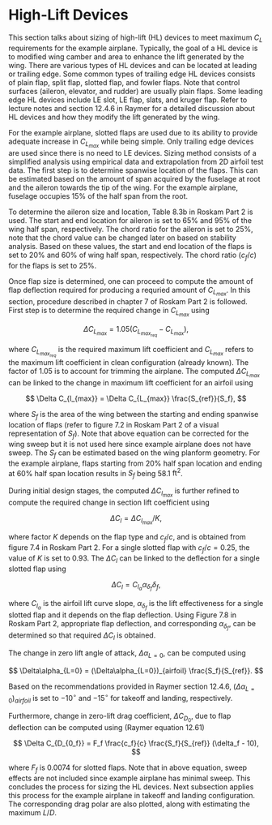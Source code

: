 # High-Lift Devices

This section talks about sizing of high-lift (HL) devices to meet maximum $C_L$ requirements for the example airplane. Typically, the goal of a HL device is to modified wing camber and area to enhance the lift generated by the wing. There are various types of HL devices and can be located at leading or trailing edge. Some common types of trailing edge HL devices consists of plain flap, split flap, slotted flap, and fowler flaps. Note that control surfaces (aileron, elevator, and rudder) are usually plain flaps. Some leading edge HL devices include LE slot, LE flap, slats, and kruger flap. Refer to lecture notes and section 12.4.6 in Raymer for a detailed discussion about HL devices and how they modify the lift generated by the wing. 

For the example airplane, slotted flaps are used due to its ability to provide adequate increase in $C_{L_{max}}$ while being simple. Only trailing edge devices are used since there is no need to LE devices. Sizing method consists of a simplified analysis using empirical data and extrapolation from 2D airfoil test data. The first step is to determine spanwise location of the flaps. This can be estimated based on the amount of span acquired by the fuselage at root and the aileron towards the tip of the wing. For the example airplane, fuselage occupies 15% of the half span from the root. 

To determine the aileron size and location, Table 8.3b in Roskam Part 2 is used. The start and end location for aileron is set to 65% and 95% of the wing half span, respectively. The chord ratio for the aileron is set to 25%, note that the chord value can be changed later on based on stability analysis. Based on these values, the start and end location of the flaps is set to 20% and 60% of wing half span, respectively. The chord ratio ($c_f/c$) for the flaps is set to 25%. 

Once flap size is determined, one can proceed to compute the amount of flap deflection required for producing a requried amount of $C_{L_{max}}$. In this section, procedure described in chapter 7 of Roskam Part 2 is followed. First step is to determine the required change in $C_{L_{max}}$ using

$$
    \Delta C_{L_{max}} = 1.05 ( C_{L_{max_{req}}} - C_{L_{max}} ),
$$

where $C_{L_{max_{req}}}$ is the required maximum lift coefficient and $C_{L_{max}}$ refers to the maximum lift coefficient in clean configuration (already known). The factor of 1.05 is to account for trimming the airplane. The computed $\Delta C_{L_{max}}$ can be linked to the change in maximum lift coefficient for an airfoil using

$$
    \Delta C_{l_{max}} = \Delta C_{L_{max}} \frac{S_{ref}}{S_f},
$$

where $S_f$ is the area of the wing between the starting and ending spanwise location of flaps (refer to figure 7.2 in Roskam Part 2 of a visual representation of $S_f$). Note that above equation can be corrected for the wing sweep but it is not used here since example airplane does not have sweep. The $S_f$ can be estimated based on the wing planform geometry. For the example airplane, flaps starting from 20% half span location and ending at 60% half span location results in $S_f$ being 58.1 $\text{ft}^2$.

During initial design stages, the computed $\Delta C_{l_{max}}$ is further refined to compute the required change in section lift coefficient using

$$
    \Delta C_l = \Delta C_{l_{max}} / K,
$$

where factor $K$ depends on the flap type and $c_f/c$, and is obtained from figure 7.4 in Roskam Part 2. For a single slotted flap with $c_f/c = 0.25$, the value of $K$ is set to 0.93. The $\Delta C_l$ can be linked to the deflection for a single slotted flap using

$$
   \Delta C_l = C_{l_\alpha}\alpha_{\delta_f}\delta_f ,
$$

where $C_{l_\alpha}$ is the airfoil lift curve slope, $\alpha_{\delta_f}$ is the lift effectiveness for a single slotted flap and it depends on the flap deflection. Using Figure 7.8 in Roskam Part 2, appropriate flap deflection, and corresponding $\alpha_{\delta_f}$, can be determined so that required $\Delta C_l$ is obtained.

The change in zero lift angle of attack, $\Delta\alpha_{L=0}$, can be computed using

$$
    \Delta\alpha_{L=0} = (\Delta\alpha_{L=0})_{airfoil} \frac{S_f}{S_{ref}}.
$$

Based on the recommendations provided in Raymer section 12.4.6, $(\Delta\alpha_{L=0})_{airfoil}$ is set to $-10^{\circ}$ and $-15^{\circ}$ for takeoff and landing, respectively.

Furthermore, change in zero-lift drag coefficient, $\Delta C_{D_0}$, due to flap deflection can be computed using (Raymer equation 12.61)

$$
    \Delta C_{D_{0_f}} = F_f \frac{c_f}{c} \frac{S_f}{S_{ref}} (\delta_f - 10),
$$

where $F_f$ is 0.0074 for slotted flaps. Note that in above equation, sweep effects are not included since example airplane has minimal sweep. This concludes the process for sizing the HL devices. Next subsection applies this process for the example airplane in takeoff and landing configuration. The corresponding drag polar are also plotted, along with estimating the maximum $L/D$.
